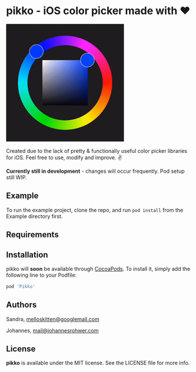 # pikko - iOS color picker made with ❤️

<!--- [![CI Status](https://img.shields.io/travis/Sandra/Pikko.svg?style=flat)](https://travis-ci.org/Sandra/Pikko)
[![Version](https://img.shields.io/cocoapods/v/Pikko.svg?style=flat)](https://cocoapods.org/pods/Pikko)
[![License](https://img.shields.io/cocoapods/l/Pikko.svg?style=flat)](https://cocoapods.org/pods/Pikko)
[![Platform](https://img.shields.io/cocoapods/p/Pikko.svg?style=flat)](https://cocoapods.org/pods/Pikko) --->

![Demo of pikko color picker](doc/demo.gif)

Created due to the lack of pretty & functionally useful color picker libraries for iOS. Feel free to use, modify and improve. ✌️

__Currently still in development__ - changes will occur frequently. Pod setup still WIP.

## Example

To run the example project, clone the repo, and run `pod install` from the Example directory first.

## Requirements

## Installation

pikko will __soon__ be available through [CocoaPods](https://cocoapods.org). To install
it, simply add the following line to your Podfile:

```ruby
pod 'Pikko'
```

## Authors

Sandra, melloskitten@googlemail.com

Johannes, mail@johannesrohwer.com

## License

__pikko__ is available under the MIT license. See the LICENSE file for more info.
